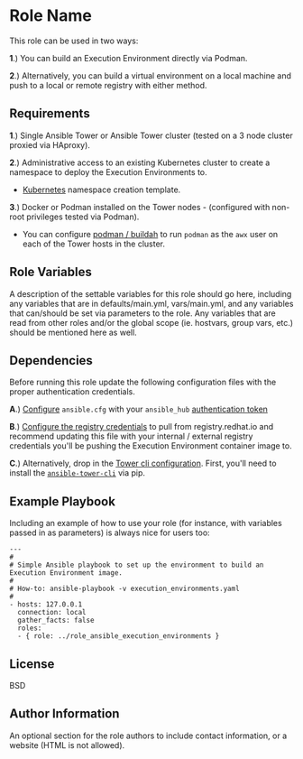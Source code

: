 Role Name
=========

This role can be used in two ways:

**1**.) You can build an Execution Environment directly via Podman. 

**2**.) Alternatively, you can build a virtual environment on a local machine and push to a local or remote registry with either method.

Requirements
------------


**1**.) Single Ansible Tower or Ansible Tower cluster (tested on a 3 node cluster proxied via HAproxy).

**2**.) Administrative access to an existing Kubernetes cluster to create a namespace to deploy the Execution Environments to.

  - [Kubernetes](https://github.com/salanisor/role_ansible_execution_environments/blob/master/files/execution-environments-k8s-template.yaml) namespace creation template.

**3**.) Docker or Podman installed on the Tower nodes - (configured with non-root privileges tested via Podman).

  - You can configure [podman / buildah](https://github.com/salanisor/ansible/blob/master/role_ansible_execution_environments/files/pb_buildah.yaml) to run `podman` as the `awx` user on each of the Tower hosts in the cluster.


Role Variables
--------------

A description of the settable variables for this role should go here, including any variables that are in defaults/main.yml, vars/main.yml, and any variables that can/should be set via parameters to the role. Any variables that are read from other roles and/or the global scope (ie. hostvars, group vars, etc.) should be mentioned here as well.

Dependencies
------------

Before running this role update the following configuration files with the proper authentication credentials.

**A**.) [Configure](https://access.redhat.com/documentation/en-us/red_hat_ansible_automation_platform/1.0/html/getting_started_with_red_hat_ansible_automation_hub/proc-configure-automation-hub-server) `ansible.cfg` with your `ansible_hub` [authentication token](https://access.redhat.com/documentation/en-us/red_hat_ansible_automation_platform/1.0/html/getting_started_with_red_hat_ansible_automation_hub/proc-create-api-token)

**B**.) [Configure the registry credentials](https://access.redhat.com/terms-based-registry/) to pull from registry.redhat.io and recommend updating this file with your internal / external registry credentials you'll be pushing the Execution Environment container image to.

**C**.) Alternatively, drop in the [Tower cli configuration](https://tower-cli.readthedocs.io/en/latest/quickstart.html). First, you'll need to install the [`ansible-tower-cli`](https://tower-cli.readthedocs.io/en/latest/install.html) via pip.


Example Playbook
----------------

Including an example of how to use your role (for instance, with variables passed in as parameters) is always nice for users too:

    ---
    #
    # Simple Ansible playbook to set up the environment to build an Execution Environment image.
    #
    # How-to: ansible-playbook -v execution_environments.yaml
    #
    - hosts: 127.0.0.1
      connection: local
      gather_facts: false
      roles:
      - { role: ../role_ansible_execution_environments }

License
-------

BSD

Author Information
------------------

An optional section for the role authors to include contact information, or a website (HTML is not allowed).
